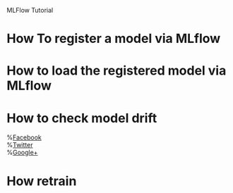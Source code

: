 MLFlow Tutorial

# How To register a model via MLflow


# How to load the registered model via MLflow


# How to check model drift
%[Facebook](https://snap.stanford.edu/data/egonets-Facebook.html) <br />
%[Twitter](https://snap.stanford.edu/data/egonets-Twitter.html) <br />
%[Google+](https://snap.stanford.edu/data/egonets-Gplus.html) <br />


# How retrain

